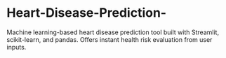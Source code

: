 # Heart-Disease-Prediction-
Machine learning-based heart disease prediction tool built with Streamlit, scikit-learn, and pandas. Offers instant health risk evaluation from user inputs.

